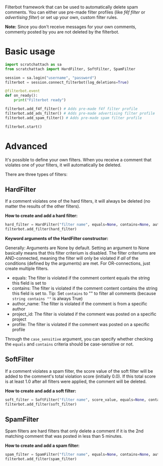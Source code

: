 Filterbot framework that can be used to automatically delete spam comments. You can either use pre-made filter profiles (like _f4f filter_ or _advertising filter_) or set up your own, custom filter rules. 

**Note:** Since you don't receive messages for your own comments, commenty posted by you are not deleted by the filterbot.

# Basic usage

```py
import scratchattach as sa
from scratchattach import HardFilter, SoftFilter, SpamFilter

session = sa.login("username", "password")
filterbot = session.connect_filterbot(log_deletions=True)

@filterbot.event
def on_ready():
    print("Filterbot ready")

filterbot.add_f4f_filter() # Adds pre-made f4f filter profile
filterbot.add_ads_filter() # Adds pre-made advertising filter profile
filterbot.add_spam_filter() # Adds pre-made spam filter profile

filterbot.start()
```

# Advanced

It's possible to define your own filters. When you receive a comment that violates one of your filters, it will automatically be deleted.

There are three types of filters:

## HardFilter

If a comment violates one of the hard filters, it will always be deleted (no matter the results of the other filters).

**How to create and add a hard filter:**

```py
hard_filter = HardFilter("filter name", equals=None, contains=None, author_name=None, project_id=None, profile=None, case_sensitive=False)
filterbot.add_filter(hard_filter)
```

**Keyword arguments of the HardFilter constructor:**

Generally: Arguments are None by default. Setting an argument to None basically means that this filter criterium is disabled. The filter criteriums are AND-connected, meaning the filter will only be violated if _all_ of the conditions (defined by the arguments) are met. For OR-connections, just create multiple filters.

- equals: The filter is violated if the comment content equals the string this field is set to
- contains: The filter is violated if the comment content contains the string this field is set to. Tip: Set `contains` to "" to filter all comments (because `string contains ""` is always True)
- author_name: The filter is violated if the comment is from a specific author
- project_id: The filter is violated if the comment was posted on a specific project
- profile: The filter is violated if the comment was posted on a specific profile

Through the `case_sensitive` argument, you can specify whether checking the `equals` and `contains` criteria should be case-sensitive or not.

## SoftFilter

If a comment violates a spam filter, the score value of the soft filter will be added to the comment's total violation score (initially 0.0). If this total score is at least 1.0 after all filters were applied, the comment will be deleted.

**How to create and add a soft filter:**

```py
soft_filter = SoftFilter("filter name", score_value, equals=None, contains=None, author_name=None, project_id=None, profile=None, case_sensitive=False)
filterbot.add_filter(soft_filter)
```

## SpamFilter

Spam filters are hard filters that only delete a comment if it is the 2nd matching comment that was posted in less than 5 minutes.

**How to create and add a spam filter:**

```py
spam_filter = SpamFilter("filter name", equals=None, contains=None, author_name=None, project_id=None, profile=None, case_sensitive=False)
filterbot.add_filter(spam_filter)
```